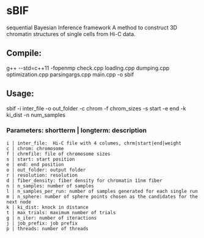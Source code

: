 # sBIF
sequential Bayesian Inference framework
A method to construct 3D chromatin structures of single cells from Hi-C data.

## Compile: 
g++ --std=c++11 -fopenmp check.cpp loading.cpp dumping.cpp optimization.cpp parsingargs.cpp main.cpp -o sbif

## Usage: 
sbif -i inter_file -o out_folder -c chrom -f chrom_sizes -s start -e end -k ki_dist -n num_samples

### Parameters: shortterm | longterm: description  
    i | inter_file:  Hi-C file with 4 columes, chrm|start|end|weight 
    c | chrom: chromosome
    f | chrmfile: file of chromosome sizes
    s | start: start position
    e | end: end position
    o | out_folder: output folder
    r | resolution: resolution
    d | fiber_density: fiber density for chromatin 11nm fiber 
    n | n_samples: number of samples
    l | n_samples_per_run: number of samples generated for each single run
    m | n_sphere: number of sphere points chosen as the candidates for the next node
    k | ki_dist: knock in distance
    t | max_trials: maximum number of trials
    g | n_iter: number of iteractions
    j | job_prefix: job prefix 
    p | threads: number of threads 
